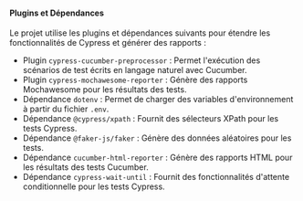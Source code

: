 #### **Plugins et Dépendances**
Le projet utilise les plugins et dépendances suivants pour étendre les fonctionnalités de Cypress et générer des rapports :

- Plugin `cypress-cucumber-preprocessor` : Permet l'exécution des scénarios de test écrits en langage naturel avec Cucumber.
- Plugin `cypress-mochawesome-reporter` : Génère des rapports Mochawesome pour les résultats des tests.
- Dépendance `dotenv` : Permet de charger des variables d'environnement à partir du fichier `.env`.
- Dépendance `@cypress/xpath` : Fournit des sélecteurs XPath pour les tests Cypress.
- Dépendance `@faker-js/faker` : Génère des données aléatoires pour les tests.
- Dépendance `cucumber-html-reporter` : Génère des rapports HTML pour les résultats des tests Cucumber.
- Dépendance `cypress-wait-until` : Fournit des fonctionnalités d'attente conditionnelle pour les tests Cypress.
